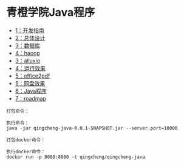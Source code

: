 # 青橙学院Java程序
* [1：开发指南](doc/dev-guild.md)
* [2：总体设计](doc/prefix/prefix.md)
* [3：数据库](doc/sql/sql.md)
* [4：haoop](doc/bigdata/hadoop.md)
* [3：alluxio](doc/bigdata/alluxio.md)
* [4：运行效果](doc/office2pdf/office2pdf.md)
* [5：office2pdf](doc/office2pdf/office2pdf.md)
* [5：网盘效果](doc/wangpan/wangpan.md)
* [6：Java程序](book/install/install.md)
* [7：roadmap](doc/roadmap.md)
```
打包命令：

执行命令：
java -jar qingcheng-java-0.0.1-SNAPSHOT.jar --server.port=10000
```

```
打包docker命令：

执行docker命令：
docker run -p 8080:8080 -t qingcheng/qingcheng-java
```